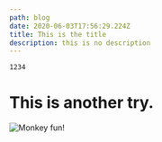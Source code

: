 ```yaml
---
path: blog
date: 2020-06-03T17:56:29.224Z
title: This is the title
description: this is no description
---
```

```
1234
```

# This is another try.

![](assets/wall-murals-playful-monkeys-near-the-banana-plant.jpg.jpg "Monkey fun!")